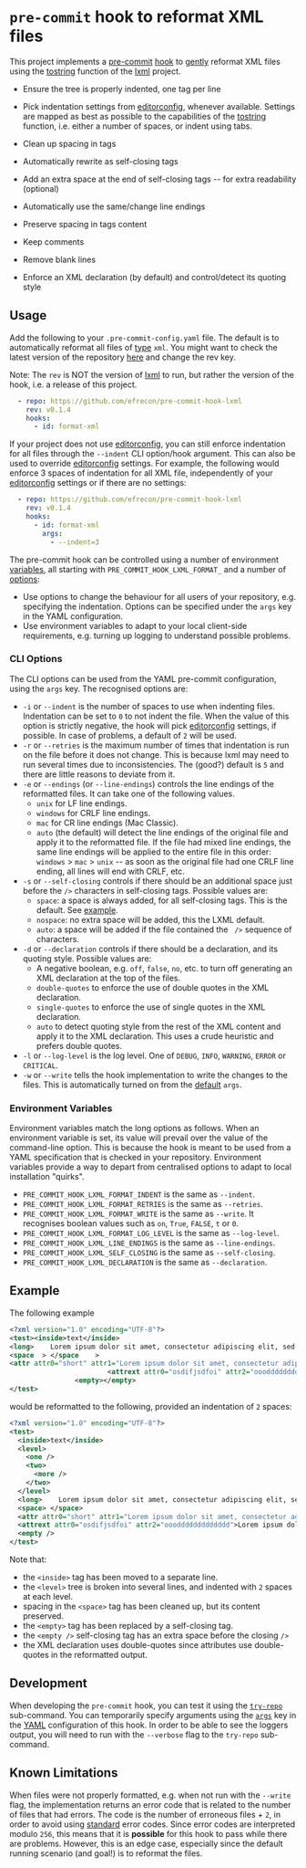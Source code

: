 # `pre-commit` hook to reformat XML files

This project implements a [pre-commit] [hook] to [gently](#example) reformat XML
files using the [tostring] function of the [lxml] project.

+ Ensure the tree is properly indented, one tag per line
+ Pick indentation settings from [editorconfig], whenever available. Settings
  are mapped as best as possible to the capabilities of the [tostring] function,
  i.e. either a number of spaces, or indent using tabs.
+ Clean up spacing in tags
+ Automatically rewrite as self-closing tags
+ Add an extra space at the end of self-closing tags -- for extra readability
  (optional)
+ Automatically use the same/change line endings
+ Preserve spacing in tags content
+ Keep comments
+ Remove blank lines
+ Enforce an XML declaration (by default) and control/detect its quoting style

  [pre-commit]: https://pre-commit.com/
  [hook]: ./.pre-commit-hooks.yaml
  [tostring]: https://lxml.de/api/lxml.etree-module.html#tostring
  [lxml]: https://lxml.de/
  [editorconfig]: https://editorconfig.org/

## Usage

Add the following to your `.pre-commit-config.yaml` file. The default is to
automatically reformat all files of [type] `xml`. You might want to check the
latest version of the repository [here] and change the rev key.

Note: The `rev` is NOT the version of [lxml] to run, but rather the version of
the hook, i.e. a release of this project.

```yaml
  - repo: https://github.com/efrecon/pre-commit-hook-lxml
    rev: v0.1.4
    hooks:
      - id: format-xml
```

  [type]: https://pre-commit.com/#filtering-files-with-types
  [here]: https://github.com/efrecon/pre-commit-hook-lxml/releases

If your project does not use [editorconfig], you can still enforce indentation
for all files through the `--indent` CLI option/hook argument. This can also be
used to override [editorconfig] settings. For example, the following would
enforce 3 spaces of indentation for all XML file, independently of your
[editorconfig] settings or if there are no settings:

```yaml
  - repo: https://github.com/efrecon/pre-commit-hook-lxml
    rev: v0.1.4
    hooks:
      - id: format-xml
        args:
          - --indent=3
```

The pre-commit hook can be controlled using a number of environment
[variables](#environment-variables), all starting with
`PRE_COMMIT_HOOK_LXML_FORMAT_` and a number of [options](#cli-options):

+ Use options to change the behaviour for all users of your repository, e.g.
  specifying the indentation. Options can be specified under the `args` key in
  the YAML configuration.
+ Use environment variables to adapt to your local client-side requirements,
  e.g. turning up logging to understand possible problems.

### CLI Options

The CLI options can be used from the YAML pre-commit configuration, using the
`args` key. The recognised options are:

+ `-i` or `--indent` is the number of spaces to use when indenting files.
  Indentation can be set to `0` to not indent the file. When the value of this
  option is strictly negative, the hook will pick [editorconfig] settings, if
  possible. In case of problems, a default of `2` will be used.
+ `-r` or `--retries` is the maximum number of times that indentation is run on
  the file before it does not change. This is because lxml may need to run
  several times due to inconsistencies. The (good?) default is `5` and there are
  little reasons to deviate from it.
+ `-e` or `--endings` (or `--line-endings`) controls the line endings of the
  reformatted files. It can take one of the following values.
  - `unix` for LF line endings.
  - `windows` for CRLF line endings.
  - `mac` for CR line endings (Mac Classic).
  - `auto` (the default) will detect the line endings of the original file and
    apply it to the reformatted file. If the file had mixed line endings, the
    same line endings will be applied to the entire file in this order:
    `windows` > `mac` > `unix` -- as soon as the original file had one CRLF
    line ending, all lines will end with CRLF, etc.
+ `-s` or `--self-closing` controls if there should be an additional space just
  before the `/>` characters in self-closing tags. Possible values are:
  - `space`: a space is always added, for all self-closing tags. This is the
    default. See [example](#example).
  - `nospace`: no extra space will be added, this the LXML default.
  - `auto`: a space will be added if the file contained the ` />` sequence of
    characters.
+ `-d` or `--declaration` controls if there should be a declaration, and its
  quoting style. Possible values are:
  - A negative boolean, e.g. `off`, `false`, `no`, etc. to turn off generating
    an XML declaration at the top of the files.
  - `double-quotes` to enforce the use of double quotes in the XML declaration.
  - `single-quotes` to enforce the use of single quotes in the XML declaration.
  - `auto` to detect quoting style from the rest of the XML content and apply it
    to the XML declaration. This uses a crude heuristic and prefers double
    quotes.
+ `-l` or `--log-level` is the log level. One of `DEBUG`, `INFO`, `WARNING`,
  `ERROR` or `CRITICAL`.
+ `-w` or `--write` tells the hook implementation to write the changes to the
  files. This is automatically turned on from the
  [default](./.pre-commit-hooks.yaml) `args`.

### Environment Variables

Environment variables match the long options as follows. When an environment
variable is set, its value will prevail over the value of the command-line
option. This is because the hook is meant to be used from a YAML specification
that is checked in your repository. Environment variables provide a way to
depart from centralised options to adapt to local installation "quirks".

+ `PRE_COMMIT_HOOK_LXML_FORMAT_INDENT` is the same as `--indent`.
+ `PRE_COMMIT_HOOK_LXML_FORMAT_RETRIES` is the same as `--retries`.
+ `PRE_COMMIT_HOOK_LXML_FORMAT_WRITE` is the same as `--write`. It recognises
  boolean values such as `on`, `True`, `FALSE`, `t` or `0`.
+ `PRE_COMMIT_HOOK_LXML_FORMAT_LOG_LEVEL` is the same as `--log-level`.
+ `PRE_COMMIT_HOOK_LXML_LINE_ENDINGS` is the same as `--line-endings`.
+ `PRE_COMMIT_HOOK_LXML_SELF_CLOSING` is the same as `--self-closing`.
+ `PRE_COMMIT_HOOK_LXML_DECLARATION` is the same as `--declaration`.

## Example

The following example

```xml
<?xml version="1.0" encoding="UTF-8"?>
<test><inside>text</inside>
<long>    Lorem ipsum dolor sit amet, consectetur adipiscing elit, sed do eiusmod tempor incididunt ut labore et dolore magna aliqua. Ut enim ad minim veniam, quis nostrud exercitation ullamco laboris nisi ut aliquip ex ea commodo consequat. Duis aute irure dolor in reprehenderit in voluptate velit esse cillum dolore eu fugiat nulla pariatur. Excepteur sint occaecat cupidatat non proident, sunt in culpa qui officia deserunt mollit anim id est laborum.</long>
<space  > </space    >
<attr attr0="short" attr1="Lorem ipsum dolor sit amet, consectetur adipiscing elit, sed do eiusmod tempor incididunt ut labore et dolore magna aliqua. Ut enim ad minim veniam, quis nostrud" attr2="exercitation ullamco laboris nisi ut aliquip ex ea commodo consequat. Duis aute irure dolor in reprehenderit in voluptate velit esse cillum dolore eu fugiat nulla pariatur. Excepteur sint occaecat cupidatat non proident, sunt in culpa qui officia deserunt mollit anim id est laborum"/>
                        <attrext attr0="osdifjsdfoi" attr2="oooddddddddddddd">Lorem ipsum dolor sit amet, consectetur adipiscing elit, sed do eiusmod tempor incididunt labore et dolore magna aliqua. Ut enim ad minim veniam, quis nostrud</attrext>
                <empty></empty>
</test>
```

would be reformatted to the following, provided an indentation of `2` spaces:

```xml
<?xml version="1.0" encoding="UTF-8"?>
<test>
  <inside>text</inside>
  <level>
    <one />
    <two>
      <more />
    </two>
  </level>
  <long>    Lorem ipsum dolor sit amet, consectetur adipiscing elit, sed do eiusmod tempor incididunt ut labore et dolore magna aliqua. Ut enim ad minim veniam, quis nostrud exercitation ullamco laboris nisi ut aliquip ex ea commodo consequat. Duis aute irure dolor in reprehenderit in voluptate velit esse cillum dolore eu fugiat nulla pariatur. Excepteur sint occaecat cupidatat non proident, sunt in culpa qui officia deserunt mollit anim id est laborum.</long>
  <space> </space>
  <attr attr0="short" attr1="Lorem ipsum dolor sit amet, consectetur adipiscing elit, sed do eiusmod tempor incididunt ut labore et dolore magna aliqua. Ut enim ad minim veniam, quis nostrud" attr2="exercitation ullamco laboris nisi ut aliquip ex ea commodo consequat. Duis aute irure dolor in reprehenderit in voluptate velit esse cillum dolore eu fugiat nulla pariatur. Excepteur sint occaecat cupidatat non proident, sunt in culpa qui officia deserunt mollit anim id est laborum" />
  <attrext attr0="osdifjsdfoi" attr2="oooddddddddddddd">Lorem ipsum dolor sit amet, consectetur adipiscing elit, sed do eiusmod tempor incididunt labore et dolore magna aliqua. Ut enim ad minim veniam, quis nostrud</attrext>
  <empty />
</test>
```

Note that:

+ the `<inside>` tag has been moved to a separate line.
+ the `<level>` tree is broken into several lines, and indented with `2` spaces
  at each level.
+ spacing in the `<space>` tag has been cleaned up, but its content preserved.
+ the `<empty>` tag has been replaced by a self-closing tag.
+ the `<empty />` self-closing tag has an extra space before the closing `/>`
+ the XML declaration uses double-quotes since attributes use double-quotes in
  the reformatted output.

## Development

When developing the `pre-commit` hook, you can test it using the
[`try-repo`][try-repo] sub-command. You can temporarily specify arguments using
the [`args`][hook-args] key in the [YAML](./.pre-commit-hooks.yaml)
configuration of this hook. In order to be able to see the loggers output, you
will need to run with the `--verbose` flag to the `try-repo` sub-command.

  [try-repo]: https://pre-commit.com/#pre-commit-try-repo
  [hook-args]: https://pre-commit.com/#hooks-args

## Known Limitations

When files were not properly formatted, e.g. when not run with the `--write`
flag, the implementation returns an error code that is related to the number of
files that had errors. The code is the number of erroneous files + `2`, in order
to avoid using [standard] error codes. Since error codes are interpreted modulo
`256`, this means that it is **possible** for this hook to pass while there are
problems. However, this is an edge case, especially since the default running
scenario (and goal!) is to reformat the files.

  [standard]: https://tldp.org/LDP/abs/html/exitcodes.html

